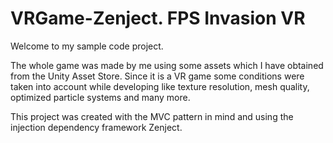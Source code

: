 # VRGame-Zenject. FPS Invasion VR
 
Welcome to my sample code project. 

The whole game was made by me using some assets which I have obtained from the Unity Asset Store.
Since it is a VR game some conditions were taken into account while developing like texture resolution, mesh quality, optimized particle systems and many more. 

This project was created with the MVC pattern in mind and using the injection dependency framework Zenject.
